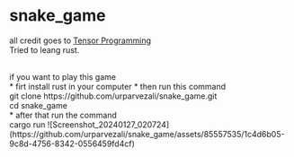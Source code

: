 <h1>snake_game</h1>

<p>all credit goes to <a href="https://www.youtube.com/@TensorProgramming">  Tensor Programming</a> </br>
Tried to leang rust.</p>
</br>
if you want to play this game </br>
* firt install rust in your computer
* then run this command </br>
  git clone https://github.com/urparvezali/snake_game.git</br>
  cd snake_game</br>
* after that run the command </br>
  cargo run
![Screenshot_20240127_020724](https://github.com/urparvezali/snake_game/assets/85557535/1c4d6b05-9c8d-4756-8342-0556459fd4cf)
